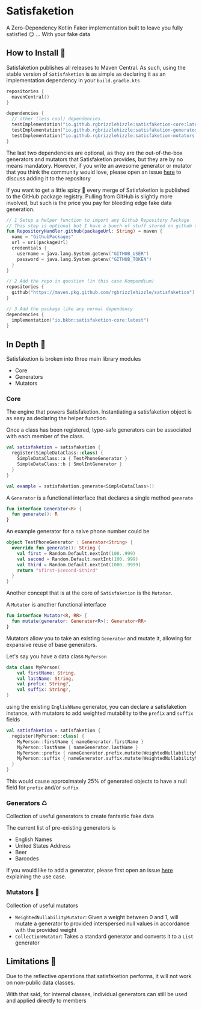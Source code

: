 # Satisfaketion

A Zero-Dependency Kotlin Faker implementation built to leave you fully satisfied 😏 ... With your fake data

## How to Install 🚀

Satisfaketion publishes all releases to Maven Central.  As such, using the stable version of `Satisfaketion` is as simple 
as declaring it as an implementation dependency in your `build.gradle.kts`

```kotlin
repositories {
  mavenCentral()
}

dependencies {
  // other (less cool) dependencies
  testImplementation("io.github.rgbrizzlehizzle:satisfaketion-core:latest")
  testImplementation("io.github.rgbrizzlehizzle:satisfaketion-generators:latest")
  testImplementation("io.github.rgbrizzlehizzle:satisfaketion-mutators:latest")
}
```

The last two dependencies are optional, as they are the out-of-the-box generators and mutators that Satisfaketion provides,
but they are by no means mandatory.  However, if you write an awesome generator or mutator that you think the community 
would love, please open an issue [here](https://github.com/rgbrizzlehizzle/satisfaketion/issues) to discuss adding it 
to the repository

If you want to get a little spicy 🤠 every merge of Satisfaketion is published to the GitHub package registry.  Pulling 
from GitHub is slightly more involved, but such is the price you pay for bleeding edge fake data generation.  

```kotlin
// 1 Setup a helper function to import any Github Repository Package
// This step is optional but I have a bunch of stuff stored on github so I find it useful 😄
fun RepositoryHandler.github(packageUrl: String) = maven { 
  name = "GithubPackages"
  url = uri(packageUrl)
  credentials {
    username = java.lang.System.getenv("GITHUB_USER")
    password = java.lang.System.getenv("GITHUB_TOKEN")
  } 
}

// 2 Add the repo in question (in this case Kompendium)
repositories {
  github("https://maven.pkg.github.com/rgbrizzlehizzle/satisfaketion")
}

// 3 Add the package like any normal dependency
dependencies { 
  implementation("io.bkbn:satisfaketion-core:latest")
}

```

## In Depth 👀

Satisfaketion is broken into three main library modules

- Core
- Generators
- Mutators

### Core

The engine that powers Satisfaketion.  Instantiating a satisfaketion object is as easy as declaring the helper function.

Once a class has been registered, type-safe generators can be associated with each member of the class.

```kotlin
val satisfaketion = satisfaketion {
  register(SimpleDataClass::class) {
    SimpleDataClass::a { TestPhoneGenerator }
    SimpleDataClass::b { SmolIntGenerator }
  }
}

val example = satisfaketion.generate<SimpleDataClass>()
```

A `Generator` is a functional interface that declares a single method `generate`

```kotlin
fun interface Generator<R> {
  fun generate(): R
}
```

An example generator for a naive phone number could be 

```kotlin
object TestPhoneGenerator : Generator<String> {
  override fun generate(): String {
    val first = Random.Default.nextInt(100..999)
    val second = Random.Default.nextInt(100..999)
    val third = Random.Default.nextInt(1000..9999)
    return "$first-$second-$third"
  }
}
```

Another concept that is at the core of `Satisfaketion` is the `Mutator`.

A `Mutator` is another functional interface

```kotlin
fun interface Mutator<R, RR> {
  fun mutate(generator: Generator<R>): Generator<RR>
}
```

Mutators allow you to take an existing `Generator` and mutate it, allowing for expansive reuse of base generators.

Let's say you have a data class `MyPerson`

```kotlin
data class MyPerson(
    val firstName: String,
    val lastName: String,
    val prefix: String?,
    val suffix: String?,
)
```

using the existing `EnglishName` generator, you can declare a satisfaketion instance, with mutators to add weighted mutability to the `prefix` and `suffix` fields 

```kotlin
val satisfaketion = satisfaketion {
  register(MyPerson::class) {
    MyPerson::firstName { nameGenerator.firstName }
    MyPerson::lastName { nameGenerator.lastName }
    MyPerson::prefix { nameGenerator.prefix.mutate(WeightedNullabilityMutator(0.25, seed)) }
    MyPerson::suffix { nameGenerator.suffix.mutate(WeightedNullabilityMutator(0.25, seed)) }
  }
}
```

This would cause approximately 25% of generated objects to have a null field for `prefix` and/or `suffix`

### Generators ♺

Collection of useful generators to create fantastic fake data

The current list of pre-existing generators is

- English Names
- United States Address
- Beer
- Barcodes

If you would like to add a generator, please first open an issue [here](https://github.com/rgbrizzlehizzle/satisfaketion/issues) explaining the use case.

### Mutators 🦋

Collection of useful mutators

- `WeightedNullabilityMutator`: Given a weight between 0 and 1, will mutate a generator to provided interspersed null values in accordance with the provided weight
- `CollectionMutator`: Takes a standard generator and converts it to a `List` generator

## Limitations 🚨

Due to the reflective operations that satisfaketion performs, it will not work on non-public data classes. 

With that said, for internal classes, individual generators can still be used and applied directly to members
